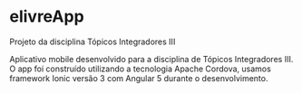 # elivreApp
Projeto da disciplina Tópicos Integradores III

Aplicativo mobile desenvolvido para a disciplina de Tópicos Integradores III. O app foi construído utilizando a tecnologia Apache Cordova, usamos framework Ionic versão 3 com Angular 5 durante o desenvolvimento.
